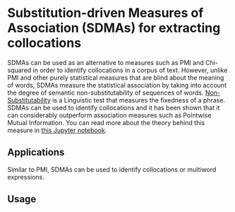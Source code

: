 # Substitution-driven Measures of Association (SDMAs) for extracting collocations

SDMAs can be used as an alternative to measures such as PMI and Chi-squared in order to identify collocations 
in a corpus of text. However, unlike PMI and other purely statistical measures that are blind about the meaning of words, 
SDMAs measure the statistical association by taking into account the degree of 
semantic non-substitutability of sequences of words. [Non-Substitutability](https://www.aclweb.org/anthology/C10-1014) is 
a Linguistic test that measures the fixedness of a phrase. 
SDMAs can be used to identify collocations and it has been shown that it can considerably 
outperform association measures such as Pointwise Mutual Information. 
You can read more about the theory behind this measure in [this Jupyter notebook](https://github.com/meghdadFar/SDMA/blob/master/notebook/sdma.ipynb).




## Applications

Similar to PMI, SDMAs can be used to identify collocations or multiword expressions.   

## Usage




